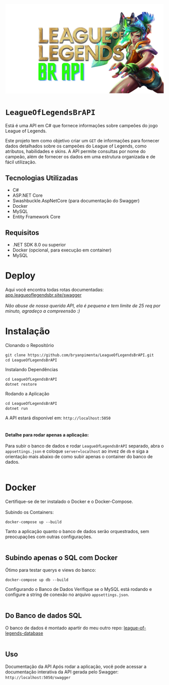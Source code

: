 <img src="./img/API.png"><img>
# `LeagueOfLegendsBrAPI`
Está é uma API em C# que fornece informações sobre campeões do jogo League of Legends.

Este projeto tem como objetivo criar um `GET` de informações para fornecer dados detalhados sobre os campeões do League of Legends, como atributos, habilidades e skins. A API permite consultas por nome do campeão, além de fornecer os dados em uma estrutura organizada e de fácil utilização.

## Tecnologias Utilizadas
- C#
- ASP.NET Core
- Swashbuckle.AspNetCore (para documentação do Swagger)
- Docker
- MySQL
- Entity Framework Core

## Requisitos
- .NET SDK 8.0 ou superior
- Docker (opcional, para execução em container)
- MySQL

# Deploy
Aqui você encontra todas rotas documentadas: <a href="https://app.leagueoflegendsbr.site/swagger/index.html" target="__blank">app.leagueoflegendsbr.site/swagger<a> </br>
</br>
<i>Não abuse de nossa querida API, ela é pequena e tem limite de 25 req por minuto, agradeço a compreensão :)</i>
</br>

# Instalação
Clonando o Repositório
```
git clone https://github.com/bryanpimenta/LeagueOfLegendsBrAPI.git
cd LeagueOfLegendsBrAPI
```

Instalando Dependências
```
cd LeagueOfLegendsBrAPI
dotnet restore
```

Rodando a Aplicação
```
cd LeagueOfLegendsBrAPI
dotnet run
```

A API estará disponível em:
`http://localhost:5050`
</br></br>

#### Detalhe para rodar apenas a aplicação: 
Para subir o banco de dados e rodar `LeagueOfLegendsBrAPI` separado, abra o `appsettings.json` e coloque `server=localhost` ao invez de `db` e siga a orientação mais abaixo de como subir apenas o container do banco de dados.
</br></br>
# Docker
Certifique-se de ter instalado o Docker e o Docker-Compose.
</br></br>
Subindo os Containers:
```
docker-compose up --build
```

Tanto a aplicação quanto o banco de dados serão orquestrados, sem preocupações com outras configurações. 
</br></br>
## Subindo apenas o SQL com Docker
Ótimo para testar querys e views do banco:

```
docker-compose up db --build
```

Configurando o Banco de Dados
Verifique se o MySQL está rodando e configure a string de conexão no arquivo `appsettings.json`.
</br></br>
## Do Banco de dados SQL
O banco de dados é montado apartir do meu outro repo: <a href="https://github.com/bryanpimenta/league-of-legends-database" target="__blank">league-of-legends-database<a>
</br></br>
## Uso
Documentação da API
Após rodar a aplicação, você pode acessar a documentação interativa da API gerada pelo Swagger:
```http://localhost:5050/swagger```
